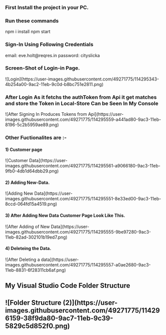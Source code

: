 
<h3>First Install the project in your PC.</h3>

<h3>Run these commands</h3>
npm i install
npm start
 

<h3>Sign-In Using Following Credentials </h3> 
 email: eve.holt@reqres.in
 password: cityslicka
 
<h3>Screen-Shot of Login-in Page.</h3>
![Login](https://user-images.githubusercontent.com/49271775/114295343-4b254a00-9ac2-11eb-9c0d-b8bc751e2811.png)

<h3>After Login As it fetchs the authToken from Api it get matches and store the Token in Local-Store Can be Seen In My Console</h3>
![After Signing In Produces Tokens from Api](https://user-images.githubusercontent.com/49271775/114295559-a441ad80-9ac3-11eb-8196-5c2b5959ae89.png)

<h3>Other Fuctionalites are :-</h3>

<h4> 1) Customer page</h4>
![Customer Data](https://user-images.githubusercontent.com/49271775/114295561-a9066180-9ac3-11eb-9fb0-4db1d64dbb29.png)
<h4>2) Adding New-Data. </h4> 
![Adding New Data](https://user-images.githubusercontent.com/49271775/114295551-8e33ed00-9ac3-11eb-8ccd-064fd15a4519.png)
<h4>3) After Adding New Data Customer Page Look Like This.</h4>
![After Adding of New Data](https://user-images.githubusercontent.com/49271775/114295555-9be97280-9ac3-11eb-82ad-302101b19ed7.png)

<h4>4) Deleteing the Data.</h4>
![After Deleting a data](https://user-images.githubusercontent.com/49271775/114295557-a0ae2680-9ac3-11eb-8831-6f28311cb6af.png)

<h2> My Visual Studio Code Folder Structure<h2>
 ![Folder Structure (2)](https://user-images.githubusercontent.com/49271775/114296159-38f9da80-9ac7-11eb-9c39-5829c5d852f0.png)




